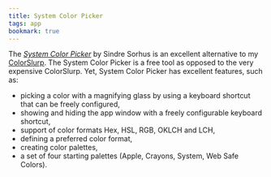 ```yaml
---
title: System Color Picker
tags: app
bookmark: true
---
```

The [<cite>System Color Picker</cite>](https://apps.apple.com/de/app/system-color-picker/id1545870783?mt=12) by Sindre Sorhus is an excellent alternative to my [ColorSlurp](/2024-04-15-colorslurp/). The System Color Picker is a free tool as opposed to the very expensive ColorSlurp. Yet, System Color Picker has excellent features, such as:

- picking a color with a magnifying glass by using a keyboard shortcut that can be freely configured,
- showing and hiding the app window with a freely configurable keyboard shortcut,
- support of color formats Hex, HSL, RGB, OKLCH and LCH,
- defining a preferred color format,
- creating color palettes,
- a set of four starting palettes (Apple, Crayons, System, Web Safe Colors).
